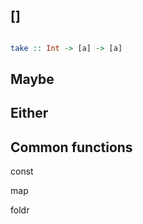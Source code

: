 ## []

```haskell

take :: Int -> [a] -> [a]

```

## Maybe

## Either

## Common functions

const 

map

foldr

